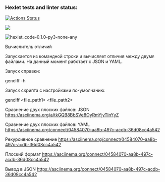 ### Hexlet tests and linter status:
[![Actions Status](https://github.com/ArturSharipov11/python-project-50/workflows/hexlet-check/badge.svg)](https://github.com/ArturSharipov11/python-project-50/actions)

<a href="https://codeclimate.com/github/ArturSharipov11/python-project-50/maintainability"><img src="https://api.codeclimate.com/v1/badges/58ed064c7d939f860240/maintainability" /></a>


![hexlet_code-0.1.0-py3-none-any](https://github.com/ArturSharipov11/python-project-50/actions/workflows/hexlet_code-0.1.0-py3-none-any/badge.svg)

Вычислитель отличий

Запускается из командной строки и вычисляет отличия между двумя файлами. На данный момент работает с JSON и YAML.

Запуск справки:

gendiff -h

Запуск скрипта c настройками по-умолчанию:

gendiff <file_path1> <file_path2>

Сравнение двух плоских файлов: JSON
https://asciinema.org/a/tkGQB8BbSVe8OyRmYjyTlnYyZ

Сравнение двух плоских файлов: YAML
https://asciinema.org/connect/04584070-aa8b-497c-acdb-36d08cc4a542

Рекурсивное сравнение
https://asciinema.org/connect/04584070-aa8b-497c-acdb-36d08cc4a542

Плоский формат
 https://asciinema.org/connect/04584070-aa8b-497c-acdb-36d08cc4a542

 Вывод в JSON
https://asciinema.org/connect/04584070-aa8b-497c-acdb-36d08cc4a542
